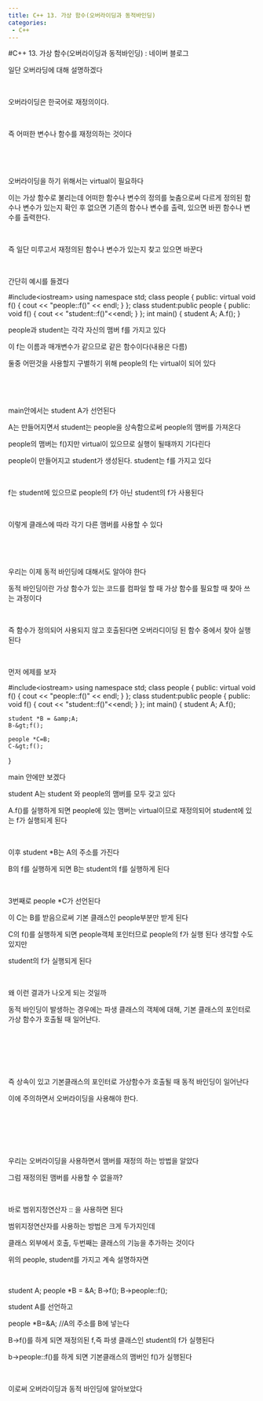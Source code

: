```yaml
---
title: C++ 13. 가상 함수(오버라이딩과 동적바인딩)
categories:
 - C++
---
```

#C++ 13. 가상 함수(오버라이딩과 동적바인딩) : 네이버 블로그
<div class="wrap_rabbit pcol2 _param(1) _postViewArea221728436988" id="post-view221728436988">
<!-- Rabbit HTML --><div class="se-viewer se-theme-default" lang="ko-KR">
<!-- SE_DOC_HEADER_END -->
<div class="se-main-container">
<div class="se-component se-text se-l-default" id="SE-74b8a1eb-4c14-467c-90cf-2420d37c214c">
<div class="se-component-content">
<div class="se-section se-section-text se-l-default">
<div class="se-module se-module-text"><!-- SE-TEXT { --><p class="se-text-paragraph se-text-paragraph-align-" id="SE-3d0ee6d7-6a80-42bd-a049-eb1b6dff4068" style=""><span class="se-fs- se-ff-" id="SE-89fd1b30-3725-4ece-bf75-025a855f2369" style="">일단 오버라딩에 대해 설명하겠다</span></p><!-- } SE-TEXT --><!-- SE-TEXT { --><p class="se-text-paragraph se-text-paragraph-align-" id="SE-d59c2ccf-ceb5-4319-a648-b87e18aaf7e1" style=""><span class="se-fs- se-ff-" id="SE-523c4dcf-6300-478e-9b75-726003e4391b" style="">​</span></p><!-- } SE-TEXT --><!-- SE-TEXT { --><p class="se-text-paragraph se-text-paragraph-align-" id="SE-9fc5fd24-9092-4a33-9d05-2b47d627a4f3" style=""><span class="se-fs- se-ff-" id="SE-a51f6e96-df82-4119-a7e5-2b2fc991683f" style="">오버라이딩은 한국어로 재정의이다.</span></p><!-- } SE-TEXT --><!-- SE-TEXT { --><p class="se-text-paragraph se-text-paragraph-align-" id="SE-1a84e5b2-ee75-466e-a4ea-9b0618a5ceca" style=""><span class="se-fs- se-ff-" id="SE-3a5649a5-01ca-4a71-9412-0c960de7bb1e" style="">​</span></p><!-- } SE-TEXT --><!-- SE-TEXT { --><p class="se-text-paragraph se-text-paragraph-align-" id="SE-a29caf93-c03a-4d69-a688-0f81abe596f4" style=""><span class="se-fs- se-ff-" id="SE-acb47e13-a3b0-4fde-ae39-94777a1edfaf" style="">즉 어떠한 변수나 함수를 재정의하는 것이다</span></p><!-- } SE-TEXT --><!-- SE-TEXT { --><p class="se-text-paragraph se-text-paragraph-align-" id="SE-f480f709-69c2-45eb-a088-502f4f86ee49" style=""><span class="se-fs- se-ff-" id="SE-92ac9cb0-5856-4262-90d7-8dd9287c354f" style="">​</span></p><!-- } SE-TEXT --><!-- SE-TEXT { --><p class="se-text-paragraph se-text-paragraph-align-" id="SE-556322cc-2ab5-4f47-8ad6-e8b095d3b7ba" style=""><span class="se-fs- se-ff-" id="SE-8e3907b5-f3c6-4578-8ea3-a38acfd4a345" style="">​</span></p><!-- } SE-TEXT --><!-- SE-TEXT { --><p class="se-text-paragraph se-text-paragraph-align-" id="SE-58b53c99-c0de-4241-9f54-d972f0b011c9" style=""><span class="se-fs- se-ff-" id="SE-3413ca13-a0df-429e-bd32-a5033f1dae3e" style="">오버라이딩을 하기 위해서는 virtual이 필요하다</span></p><!-- } SE-TEXT --><!-- SE-TEXT { --><p class="se-text-paragraph se-text-paragraph-align-" id="SE-2bb1cbd0-f478-4156-bc0c-48ab9e19e905" style=""><span class="se-fs- se-ff-" id="SE-605033c3-4ef0-4f9f-81f3-bc73aed4ca21" style="">이는 가상 함수로 불리는데 어떠한 함수나 변수의 정의를 늦춤으로써 다르게 정의된 함수나 변수가 있는지 확인 후 없으면 기존의 함수나 변수를 출력, 있으면 바뀐 함수나 변수를 출력한다.</span></p><!-- } SE-TEXT --><!-- SE-TEXT { --><p class="se-text-paragraph se-text-paragraph-align-" id="SE-9d9b03fd-45a7-4dad-b669-7134403154ba" style=""><span class="se-fs- se-ff-" id="SE-e1758ddf-c471-48a3-b4ad-8d59b608dbd6" style="">​</span></p><!-- } SE-TEXT --><!-- SE-TEXT { --><p class="se-text-paragraph se-text-paragraph-align-" id="SE-f0d6b20d-25d1-443a-9112-424590a09df0" style=""><span class="se-fs- se-ff-" id="SE-4e02e5ff-bb1f-4373-bdf9-228212d094df" style="">즉 일단 미루고서 재정의된 함수나 변수가 있는지 찾고 있으면 바꾼다</span></p><!-- } SE-TEXT --><!-- SE-TEXT { --><p class="se-text-paragraph se-text-paragraph-align-" id="SE-d025ac85-ce18-4e56-b8a8-ea9303901672" style=""><span class="se-fs- se-ff-" id="SE-9f7e1e84-bf86-440d-8a5b-b3ca4f0d8700" style="">​</span></p><!-- } SE-TEXT --><!-- SE-TEXT { --><p class="se-text-paragraph se-text-paragraph-align-" id="SE-b463f50b-3fb3-45fb-b8c0-6ad8b14880be" style=""><span class="se-fs- se-ff-" id="SE-0dccf37c-9ee7-4225-a260-fd58ff56ea13" style="">간단히 예시를 들겠다</span></p><!-- } SE-TEXT --></div>
</div>
</div>
</div> <div class="se-component se-code se-l-default" id="SE-eab61b69-7bd4-459e-8921-8aecc9067030">
<div class="se-component-content">
<div class="se-section se-section-code se-l-default">
<div class="se-module se-module-code se-fs-fs13">
<div class="se-code-source">
<div class="__se_code_view language-javascript">#include&lt;iostream&gt;
using namespace std;
class people {
public:
	virtual void f() {
		cout &lt;&lt; "people::f()" &lt;&lt; endl;
	}
};
class student:public people {
public:
	void f() {
		cout &lt;&lt; "student::f()"&lt;&lt;endl;
	}
};
int main() {
	student A;
	A.f();
}</div>
</div>
</div>
</div>
</div>
<script class="__se_module_data" data-module='{"type":"v2_code", "id" : "SE-eab61b69-7bd4-459e-8921-8aecc9067030"}' type="text/data"></script>
</div> <div class="se-component se-text se-l-default" id="SE-92155ac2-09f8-4be2-a6f8-c71879724b02">
<div class="se-component-content">
<div class="se-section se-section-text se-l-default">
<div class="se-module se-module-text"><!-- SE-TEXT { --><p class="se-text-paragraph se-text-paragraph-align-" id="SE-f32d2b53-ade6-43a3-8fba-03bd6e6998a4" style=""><span class="se-fs- se-ff-" id="SE-fa0b2f72-d5d7-48e9-bcb5-8a18760d1df5" style="">people과 student는 각각 자신의 맴버 f를 가지고 있다</span></p><!-- } SE-TEXT --><!-- SE-TEXT { --><p class="se-text-paragraph se-text-paragraph-align-" id="SE-2dd30ee7-ec26-426d-abd7-bb5283ce93cf" style=""><span class="se-fs- se-ff-" id="SE-38e5c38d-7201-4160-9c55-99b03268d640" style="">이 f는 이름과 매개변수가 같으므로 같은 함수이다(내용은 다름)</span></p><!-- } SE-TEXT --><!-- SE-TEXT { --><p class="se-text-paragraph se-text-paragraph-align-" id="SE-d6f7b05f-a87a-4367-b21e-afcbbeba0ef3" style=""><span class="se-fs- se-ff-" id="SE-5cbecf76-5110-4df8-93bd-70cddd26459d" style="">둘중 어떤것을 사용할지 구별하기 위해 people의 f는 virtual이 되어 있다</span></p><!-- } SE-TEXT --><!-- SE-TEXT { --><p class="se-text-paragraph se-text-paragraph-align-" id="SE-e52befc1-0ee4-4bf0-9f06-53e66fd66a59" style=""><span class="se-fs- se-ff-" id="SE-9cebe0de-b82d-4e86-b8b3-188ef4a5f732" style="">​</span></p><!-- } SE-TEXT --><!-- SE-TEXT { --><p class="se-text-paragraph se-text-paragraph-align-" id="SE-7af6cf1d-fbf1-4e8d-9783-0688f2a93122" style=""><span class="se-fs- se-ff-" id="SE-c0d02b72-d382-46e6-8ecd-babb73c4ee84" style="">​</span></p><!-- } SE-TEXT --><!-- SE-TEXT { --><p class="se-text-paragraph se-text-paragraph-align-" id="SE-1d329b19-53c8-46d6-94ac-29e0c4486ad6" style=""><span class="se-fs- se-ff-" id="SE-6a8399d5-797f-415b-97d6-4d3a54f7ca2a" style="">main안에서는 student A가 선언된다</span></p><!-- } SE-TEXT --><!-- SE-TEXT { --><p class="se-text-paragraph se-text-paragraph-align-" id="SE-c9f6fd5f-85c6-4e6c-8265-9d28797d3f65" style=""><span class="se-fs- se-ff-" id="SE-f57b6bdf-260c-47ea-80d8-5906a7cc63fa" style="">A는 만들어지면서 student는 people을 상속함으로써 people의 맴버를 가져온다</span></p><!-- } SE-TEXT --><!-- SE-TEXT { --><p class="se-text-paragraph se-text-paragraph-align-" id="SE-7ec9addc-be6b-41eb-873d-a74c72b31691" style=""><span class="se-fs- se-ff-" id="SE-09ea199f-be5b-4299-aa6d-d29e97099c6e" style="">people의 맴버는 f()지만 virtual이 있으므로 실행이 될때까지 기다린다</span></p><!-- } SE-TEXT --><!-- SE-TEXT { --><p class="se-text-paragraph se-text-paragraph-align-" id="SE-f637b967-7540-49e9-b4b8-36492a5303fe" style=""><span class="se-fs- se-ff-" id="SE-1d119d8d-d5a6-4bd8-bb2f-67602df6972c" style="">people이 만들어지고 student가 생성된다. student는 f를 가지고 있다</span></p><!-- } SE-TEXT --><!-- SE-TEXT { --><p class="se-text-paragraph se-text-paragraph-align-" id="SE-b4f7c0d0-53ea-4cb8-b746-3390660bfc78" style=""><span class="se-fs- se-ff-" id="SE-2fcb7819-c55c-4dc0-99c4-17e490e09592" style="">​</span></p><!-- } SE-TEXT --><!-- SE-TEXT { --><p class="se-text-paragraph se-text-paragraph-align-" id="SE-c9164eed-90a2-4b75-ad46-868a43408a21" style=""><span class="se-fs- se-ff-" id="SE-c3dda13c-4bff-4407-8bdb-38975476b3d1" style="">f는 student에 있으므로 people의 f가 아닌 student의 f가 사용된다</span></p><!-- } SE-TEXT --><!-- SE-TEXT { --><p class="se-text-paragraph se-text-paragraph-align-" id="SE-704aeef3-dcd7-47d8-928d-9e807f199714" style=""><span class="se-fs- se-ff-" id="SE-62d0f2c2-b283-4dbe-a0ff-0f2fca115c20" style="">​</span></p><!-- } SE-TEXT --><!-- SE-TEXT { --><p class="se-text-paragraph se-text-paragraph-align-" id="SE-5255cbf7-2a09-4604-a741-745609f68944" style=""><span class="se-fs- se-ff-" id="SE-de2e3e20-404d-4060-a07e-b837d8fe8a58" style="">이렇게 클래스에 따라 각기 다른 맴버를 사용할 수 있다</span></p><!-- } SE-TEXT --><!-- SE-TEXT { --><p class="se-text-paragraph se-text-paragraph-align-" id="SE-d5c54b94-048d-45e1-ad13-fa55a64aba8a" style=""><span class="se-fs- se-ff-" id="SE-7216cb35-4dda-41f0-b27e-0ae53209ce5c" style="">​</span></p><!-- } SE-TEXT --><!-- SE-TEXT { --><p class="se-text-paragraph se-text-paragraph-align-" id="SE-c6c9c88d-d571-4a77-b0e9-87faad02bc98" style=""><span class="se-fs- se-ff-" id="SE-9e157d2a-8096-4dc1-93eb-c8fd9e07fff6" style="">​</span></p><!-- } SE-TEXT --><!-- SE-TEXT { --><p class="se-text-paragraph se-text-paragraph-align-" id="SE-e3777253-df47-4cb1-9ad8-b385a7548130" style=""><span class="se-fs- se-ff-" id="SE-17897ab8-c40d-45fd-9434-eb5378ebbb97" style="">우리는 이제 동적 바인딩에 대해서도 알아야 한다</span></p><!-- } SE-TEXT --><!-- SE-TEXT { --><p class="se-text-paragraph se-text-paragraph-align-" id="SE-f1f5cbf0-61c6-490f-aafe-fcd6fc6b0221" style=""><span class="se-fs- se-ff-" id="SE-efcd0da1-f705-45d0-a3af-0d6f9b626346" style="">동적 바인딩이란 가상 함수가 있는 코드를 컴파일 할 때 가상 함수를 필요할 때 찾아 쓰는 과정이다</span></p><!-- } SE-TEXT --><!-- SE-TEXT { --><p class="se-text-paragraph se-text-paragraph-align-" id="SE-f970d2e9-3348-4d9b-9e73-232137ed0b50" style=""><span class="se-fs- se-ff-" id="SE-b987e594-05ba-4a53-8342-fd1c2ae65b5d" style="">​</span></p><!-- } SE-TEXT --><!-- SE-TEXT { --><p class="se-text-paragraph se-text-paragraph-align-" id="SE-91e52735-cc0c-4e22-9db6-9f9b277ec4ae" style=""><span class="se-fs- se-ff-" id="SE-a7ff35a7-2731-470c-8145-aff2002fab53" style="">즉 함수가 정의되어 사용되지 않고 호출된다면 오버라디이딩 된 함수 중에서 찾아 실행된다</span></p><!-- } SE-TEXT --><!-- SE-TEXT { --><p class="se-text-paragraph se-text-paragraph-align-" id="SE-1b85cc45-a156-48fb-ae16-b1414888f6ed" style=""><span class="se-fs- se-ff-" id="SE-26a7ca8c-b822-4460-8f96-1cae6b0ec3f2" style="">​</span></p><!-- } SE-TEXT --><!-- SE-TEXT { --><p class="se-text-paragraph se-text-paragraph-align-" id="SE-ae3957d0-9512-44b7-b34c-d1c30b71f69c" style=""><span class="se-fs- se-ff-" id="SE-bb47d1ff-0767-46d2-b23c-fc92c8ab7cb5" style="">먼저 에제를 보자</span></p><!-- } SE-TEXT --></div>
</div>
</div>
</div> <div class="se-component se-code se-l-default" id="SE-2ae5d8aa-9da4-41ba-957e-b38b43714f6c">
<div class="se-component-content">
<div class="se-section se-section-code se-l-default">
<div class="se-module se-module-code se-fs-fs13">
<div class="se-code-source">
<div class="__se_code_view language-javascript">#include&lt;iostream&gt;
using namespace std;
class people {
public:
	virtual void f() {
		cout &lt;&lt; "people::f()" &lt;&lt; endl;
	}
};
class student:public people {
public:
	void f() {
		cout &lt;&lt; "student::f()"&lt;&lt;endl;
	}
};
int main() {
	student A;
	A.f();

	student *B = &amp;A;
	B-&gt;f();

	people *C=B;
	C-&gt;f();
}</div>
</div>
</div>
</div>
</div>
<script class="__se_module_data" data-module='{"type":"v2_code", "id" : "SE-2ae5d8aa-9da4-41ba-957e-b38b43714f6c"}' type="text/data"></script>
</div> <div class="se-component se-text se-l-default" id="SE-cebee28b-9037-45fb-bec2-9768a444505f">
<div class="se-component-content">
<div class="se-section se-section-text se-l-default">
<div class="se-module se-module-text"><!-- SE-TEXT { --><p class="se-text-paragraph se-text-paragraph-align-" id="SE-86ce9aeb-09d5-458a-b864-383db204fb7f" style=""><span class="se-fs- se-ff-" id="SE-13fa6f6f-e643-4051-a95e-ad3d3694b25c" style="">main 안에만 보겠다</span></p><!-- } SE-TEXT --><!-- SE-TEXT { --><p class="se-text-paragraph se-text-paragraph-align-" id="SE-d6462ebf-8033-411d-a9e9-fa62b271b2bf" style=""><span class="se-fs- se-ff-" id="SE-ad439e68-1b7c-489d-90e7-be681a3f212d" style="">student A는 student 와 people의 맴버를 모두 갖고 있다</span></p><!-- } SE-TEXT --><!-- SE-TEXT { --><p class="se-text-paragraph se-text-paragraph-align-" id="SE-6f744dd8-e54a-4e7c-b670-c8010ea6d963" style=""><span class="se-fs- se-ff-" id="SE-c3b80207-b921-4dbb-9c93-82f1b128bfc8" style="">A.f()를 실행하게 되면 people에 있는 맴버는 virtual이므로 재정의되어 student에 있는 f가 실행되게 된다</span></p><!-- } SE-TEXT --><!-- SE-TEXT { --><p class="se-text-paragraph se-text-paragraph-align-" id="SE-bc1e6268-0a00-4142-ade8-ae1a6f3af36e" style=""><span class="se-fs- se-ff-" id="SE-9946b2fb-7be1-4efa-aeb1-2b3b1f053aa1" style="">​</span></p><!-- } SE-TEXT --><!-- SE-TEXT { --><p class="se-text-paragraph se-text-paragraph-align-" id="SE-6a0602a7-408e-45b8-8b3a-e524121c6e98" style=""><span class="se-fs- se-ff-" id="SE-f846566d-aabf-40a2-acf6-ccdf0300e484" style="">이후 student *B는 A의 주소를 가진다</span></p><!-- } SE-TEXT --><!-- SE-TEXT { --><p class="se-text-paragraph se-text-paragraph-align-" id="SE-a7e6b6af-7d85-494b-aa44-1fcb8d50938a" style=""><span class="se-fs- se-ff-" id="SE-e2552f92-4670-46c4-b426-759381878d2e" style="">B의 f를 실행하게 되면 B는 student의 f를 실행하게 된다</span></p><!-- } SE-TEXT --><!-- SE-TEXT { --><p class="se-text-paragraph se-text-paragraph-align-" id="SE-2f828f7f-e060-4d9a-ac16-6b50a428165b" style=""><span class="se-fs- se-ff-" id="SE-b0dea377-52b7-4a5f-8f29-856c6a6ecad4" style="">​</span></p><!-- } SE-TEXT --><!-- SE-TEXT { --><p class="se-text-paragraph se-text-paragraph-align-" id="SE-73972846-700c-4f22-86b0-dc2c82f98992" style=""><span class="se-fs- se-ff-" id="SE-54c192f5-aa3b-4170-ace1-66abfe177aea" style="">3번째로 people *C가 선언된다</span></p><!-- } SE-TEXT --><!-- SE-TEXT { --><p class="se-text-paragraph se-text-paragraph-align-" id="SE-5bd68ef6-f630-4efd-8df1-b29699242d36" style=""><span class="se-fs- se-ff-" id="SE-fcf5e7a6-c3d2-4c04-ac53-1533e00039d6" style="">이 C는 B를 받음으로써 기본 클래스인 people부분만 받게 된다</span></p><!-- } SE-TEXT --><!-- SE-TEXT { --><p class="se-text-paragraph se-text-paragraph-align-" id="SE-6e39d76c-a18f-46d5-8458-d2e9a83314eb" style=""><span class="se-fs- se-ff-" id="SE-ae92d70f-7649-46ec-9fba-ac3f8aae5ce0" style="">C의 f()를 실행하게 되면 people객체 포인터므로 people의 f가 실행 된다 생각할 수도 있지만</span></p><!-- } SE-TEXT --><!-- SE-TEXT { --><p class="se-text-paragraph se-text-paragraph-align-" id="SE-3acf0736-879e-49d4-85f3-d95c9f6ceb18" style=""><span class="se-fs- se-ff-" id="SE-16f82f44-647b-44f5-9ee6-cca38967702e" style="">student의 f가 실행되게 된다</span></p><!-- } SE-TEXT --><!-- SE-TEXT { --><p class="se-text-paragraph se-text-paragraph-align-" id="SE-0b2c14b0-366f-4fac-bb66-00cd38b8a883" style=""><span class="se-fs- se-ff-" id="SE-9152deed-8770-49a2-b284-e88e6c1d535f" style="">​</span></p><!-- } SE-TEXT --><!-- SE-TEXT { --><p class="se-text-paragraph se-text-paragraph-align-" id="SE-269a7199-c24d-4480-b7b2-d6004d086158" style=""><span class="se-fs- se-ff-" id="SE-0aaa9e89-9554-4c4e-a2d9-a6591dfe1e7e" style="">왜 이런 결과가 나오게 되는 것일까</span></p><!-- } SE-TEXT --><!-- SE-TEXT { --><p class="se-text-paragraph se-text-paragraph-align-" id="SE-4092fb28-51d3-4147-a5d3-8b42e02aae1e" style=""><span class="se-fs- se-ff-" id="SE-b87f9e29-2c1b-43c4-8065-46fbac70a592" style="">동적 바인딩이 발생하는 경우에는 파생 클래스의 객체에 대해, 기본 클래스의 포인터로 가상 함수가 호출될 때 일어난다.</span></p><!-- } SE-TEXT --><!-- SE-TEXT { --><p class="se-text-paragraph se-text-paragraph-align-" id="SE-76e2348b-37c1-454d-a218-68ab56bf65e0" style=""><span class="se-fs- se-ff-" id="SE-06443dbf-e734-471c-a02c-140f5fe4ea4a" style="">​</span></p><!-- } SE-TEXT --><!-- SE-TEXT { --><p class="se-text-paragraph se-text-paragraph-align-" id="SE-a8a8435c-b860-48c0-997b-cf6bc29f48c8" style=""><span class="se-fs- se-ff-" id="SE-3f5030fb-f41a-4c01-abe2-b9bdc3120018" style="">​</span></p><!-- } SE-TEXT --><!-- SE-TEXT { --><p class="se-text-paragraph se-text-paragraph-align-" id="SE-65f302f0-7275-4622-8109-3dcdbc201301" style=""><span class="se-fs- se-ff-" id="SE-37c21e9d-7ee3-47df-9287-fb1e79db46d2" style="">​</span></p><!-- } SE-TEXT --><!-- SE-TEXT { --><p class="se-text-paragraph se-text-paragraph-align-" id="SE-242ecd25-7a23-448a-8f9d-7f0a7637bf42" style=""><span class="se-fs- se-ff-" id="SE-475ef714-0db8-4e32-a7d5-0c4d3860f885" style="">즉 상속이 있고 기본클래스의 포인터로 가상함수가 호출될 때 동적 바인딩이 일어난다</span></p><!-- } SE-TEXT --><!-- SE-TEXT { --><p class="se-text-paragraph se-text-paragraph-align-" id="SE-7f4c4b5a-eca7-45e5-a43a-634025ec338b" style=""><span class="se-fs- se-ff-" id="SE-87f3cdc8-ea0c-40bf-a91c-1fad687e2f6b" style="">이에 주의하면서 오버라이딩을 사용해야 한다.</span></p><!-- } SE-TEXT --><!-- SE-TEXT { --><p class="se-text-paragraph se-text-paragraph-align-" id="SE-65a6dddd-ea7f-4cfe-9a1c-14ed8b1d9f18" style=""><span class="se-fs- se-ff-" id="SE-fe5f6be9-f5c5-4b11-a7e7-819e48033aea" style="">​</span></p><!-- } SE-TEXT --><!-- SE-TEXT { --><p class="se-text-paragraph se-text-paragraph-align-" id="SE-f05a2c17-f7fb-40a6-a5c2-f22b27b0260c" style=""><span class="se-fs- se-ff-" id="SE-3eea4112-9573-4530-ac63-0203f8406be7" style="">​</span></p><!-- } SE-TEXT --><!-- SE-TEXT { --><p class="se-text-paragraph se-text-paragraph-align-" id="SE-514facd3-03c8-4c4f-8e63-5392887b50dd" style=""><span class="se-fs- se-ff-" id="SE-480fd096-61f4-48eb-979c-4070fecc8f9c" style="">​</span></p><!-- } SE-TEXT --><!-- SE-TEXT { --><p class="se-text-paragraph se-text-paragraph-align-" id="SE-53eca6b0-d0d9-49fd-8750-a1860a3b835e" style=""><span class="se-fs- se-ff-" id="SE-566a0e94-219d-46b9-abcf-acf0df1e2419" style="">우리는 오버라이딩을 사용하면서 맴버를 재정의 하는 방법을 알았다</span></p><!-- } SE-TEXT --><!-- SE-TEXT { --><p class="se-text-paragraph se-text-paragraph-align-" id="SE-e67cd3b0-5e5a-4165-b536-0cd7e27502c2" style=""><span class="se-fs- se-ff-" id="SE-fd8d8d9f-ed11-44b1-89ec-8ed3a51db6ce" style="">그럼 재정의된 맴버를 사용할 수 없을까?</span></p><!-- } SE-TEXT --><!-- SE-TEXT { --><p class="se-text-paragraph se-text-paragraph-align-" id="SE-587ea258-863f-4809-8879-4b0d3f6ff04a" style=""><span class="se-fs- se-ff-" id="SE-d7dd9c9f-a9f7-4e62-beb0-b169b791f47d" style="">​</span></p><!-- } SE-TEXT --><!-- SE-TEXT { --><p class="se-text-paragraph se-text-paragraph-align-" id="SE-8509c6cb-abdc-4d76-a680-4de29f47821c" style=""><span class="se-fs- se-ff-" id="SE-b3e4b703-de28-46dd-9d2e-7b0930a98bc0" style="">바로 범위지정연산자 :: 을 사용하면 된다</span></p><!-- } SE-TEXT --><!-- SE-TEXT { --><p class="se-text-paragraph se-text-paragraph-align-" id="SE-28c5d181-8b71-4e1a-8019-292a2535d9f1" style=""><span class="se-fs- se-ff-" id="SE-30e52bc6-a04b-4e64-848e-77b94dbf81e4" style="">범위지정연산자를 사용하는 방법은 크게 두가지인데</span></p><!-- } SE-TEXT --><!-- SE-TEXT { --><p class="se-text-paragraph se-text-paragraph-align-" id="SE-e1310cbc-fd6c-41ff-b4d7-ee4fc3c861a0" style=""><span class="se-fs- se-ff-" id="SE-83f66009-eaae-4835-966f-b2bf9786b518" style="">클래스 외부에서 호출, 두번째는 클래스의 기능을 추가하는 것이다</span></p><!-- } SE-TEXT --><!-- SE-TEXT { --><p class="se-text-paragraph se-text-paragraph-align-" id="SE-f7ad3c34-4c4b-4533-b0c9-4d2ab988e571" style=""><span class="se-fs- se-ff-" id="SE-0968b161-9f1f-4a88-ad37-f846b8dfefbd" style="">위의 people, student를 가지고 계속 설명하자면</span></p><!-- } SE-TEXT --><!-- SE-TEXT { --><p class="se-text-paragraph se-text-paragraph-align-" id="SE-10392027-312f-4c24-9640-6acdfa64c7b9" style=""><span class="se-fs- se-ff-" id="SE-30ac09e5-40e4-4b09-b251-c856e9e8573f" style="">​</span></p><!-- } SE-TEXT --></div>
</div>
</div>
</div> <div class="se-component se-code se-l-default" id="SE-a6aa2d79-ddbd-426d-94ec-d3b9c0fab3d4">
<div class="se-component-content">
<div class="se-section se-section-code se-l-default">
<div class="se-module se-module-code se-fs-fs13">
<div class="se-code-source">
<div class="__se_code_view language-javascript">	student A;
	people *B = &amp;A;
	B-&gt;f();
	B-&gt;people::f();</div>
</div>
</div>
</div>
</div>
<script class="__se_module_data" data-module='{"type":"v2_code", "id" : "SE-a6aa2d79-ddbd-426d-94ec-d3b9c0fab3d4"}' type="text/data"></script>
</div> <div class="se-component se-text se-l-default" id="SE-49fd60e2-aa26-45f4-9d85-81bbd02bda16">
<div class="se-component-content">
<div class="se-section se-section-text se-l-default">
<div class="se-module se-module-text"><!-- SE-TEXT { --><p class="se-text-paragraph se-text-paragraph-align-" id="SE-e15c9558-3f25-42b7-b2cf-69340708aac6" style=""><span class="se-fs- se-ff-" id="SE-fc271ae2-ec0c-474e-8b49-d3b9edd228e2" style="">student A를 선언하고</span></p><!-- } SE-TEXT --><!-- SE-TEXT { --><p class="se-text-paragraph se-text-paragraph-align-" id="SE-82d7db29-d777-4063-bbc4-6c9e4924d74f" style=""><span class="se-fs- se-ff-" id="SE-c151fd63-111c-4f33-b45d-39c548441aae" style="">people *B=&amp;A; //A의 주소를 B에 넣는다</span></p><!-- } SE-TEXT --><!-- SE-TEXT { --><p class="se-text-paragraph se-text-paragraph-align-" id="SE-e7683b10-d22c-471d-8a96-e9e0a94ee074" style=""><span class="se-fs- se-ff-" id="SE-1a0eabc3-b51d-4f26-8a47-c0ca3c523866" style="">B-&gt;f()를 하게 되면 재정의된 f,즉 파생 클래스인 student의 f가 실행된다</span></p><!-- } SE-TEXT --><!-- SE-TEXT { --><p class="se-text-paragraph se-text-paragraph-align-" id="SE-2ddb05d9-fc26-4e91-aeaa-bd0f6f4033af" style=""><span class="se-fs- se-ff-" id="SE-e73653ed-9fd7-4b32-a6c7-53a284d257aa" style="">b-&gt;people::f()를 하게 되면 기본클래스의 맴버인 f()가 실행된다</span></p><!-- } SE-TEXT --><!-- SE-TEXT { --><p class="se-text-paragraph se-text-paragraph-align-" id="SE-c36083d4-1556-4eec-8fdc-cbedc11182ec" style=""><span class="se-fs- se-ff-" id="SE-92fd634b-d8c2-459b-855c-aaa76f7d602c" style="">​</span></p><!-- } SE-TEXT --><!-- SE-TEXT { --><p class="se-text-paragraph se-text-paragraph-align-" id="SE-734a7dbb-6b86-46c7-8e95-13d098b499f6" style=""><span class="se-fs- se-ff-" id="SE-b26a300d-a4fc-481a-89af-7a8e1e81146e" style="">이로써 오버라이딩과 동적 바인딩에 알아보았다</span></p><!-- } SE-TEXT --></div>
</div>
</div>
</div> </div>
</div>
</div>